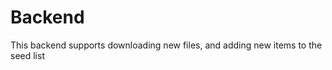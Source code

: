 Backend
=======

This backend supports downloading new files, and adding new items to the seed list
